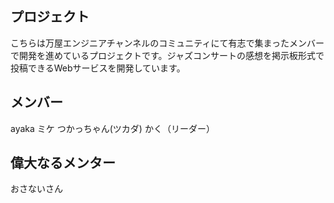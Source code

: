 ## プロジェクト
こちらは万屋エンジニアチャンネルのコミュニティにて有志で集まったメンバーで開発を進めているプロジェクトです。ジャズコンサートの感想を掲示板形式で投稿できるWebサービスを開発しています。

## メンバー
ayaka
ミケ
つかっちゃん(ツカダ)
かく（リーダー）

## 偉大なるメンター
おさないさん
